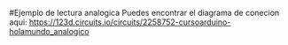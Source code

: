 #Ejemplo de lectura analogica
Puedes encontrar el diagrama de conecion aqui: https://123d.circuits.io/circuits/2258752-cursoarduino-holamundo_analogico
